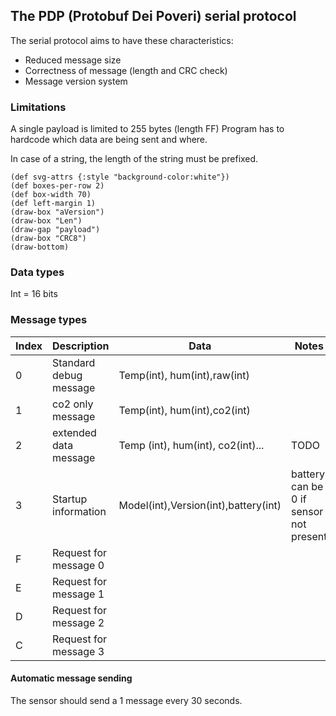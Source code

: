 ## The PDP (Protobuf Dei Poveri) serial protocol

The serial protocol aims to have these characteristics:
- Reduced message size
- Correctness of message (length and CRC check)
- Message version system

### Limitations
A single payload is limited to 255 bytes (length FF)
Program has to hardcode which data are being sent and where.

In case of a string, the length of the string must be prefixed.

```bytefield
(def svg-attrs {:style "background-color:white"})
(def boxes-per-row 2)
(def box-width 70)
(def left-margin 1)
(draw-box "aVersion")
(draw-box "Len")
(draw-gap "payload")
(draw-box "CRC8")
(draw-bottom)
```

### Data types

Int = 16 bits

### Message types
|Index   |Description   |Data|Notes|
|---|---|----|----|
|0|Standard debug message|Temp(int), hum(int),raw(int)|
|1|co2 only message|Temp(int), hum(int),co2(int)|
|2|extended data message|Temp (int), hum(int), co2(int)...|TODO
|3|Startup information|Model(int),Version(int),battery(int)|battery can be 0 if sensor not present
|F|Request for message 0
|E|Request for message 1
|D|Request for message 2
|C|Request for message 3

#### Automatic message sending
The sensor should send a 
1 
message every 
30
seconds.